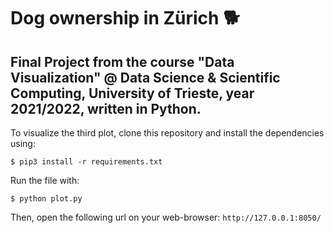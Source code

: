 # Dog ownership in Zürich 🐕

## Final Project from the course "Data Visualization" @ Data Science & Scientific Computing, University of Trieste, year 2021/2022, written in Python.

To visualize the third plot, clone this repository and install the dependencies using:

    $ pip3 install -r requirements.txt
    
Run the file with:

    $ python plot.py
    
Then, open the following url on your web-browser:
    ```http://127.0.0.1:8050/```
